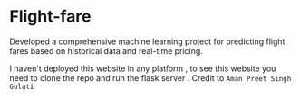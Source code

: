 # Flight-fare
Developed a comprehensive machine learning project for predicting flight fares based on historical data and real-time pricing.

I haven't deployed this website in any platform , to see this website you need to clone the repo and run the flask server .
Credit to `` Aman Preet Singh Gulati ``
